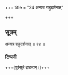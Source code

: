 +++
title = "24 अन्यत्र राहुदर्शनात्"

+++
## सूत्रम्
अन्यत्र राहुदर्शनात् ॥ २४ ॥  
### टिप्पनी
+++(पूर्वसूत्रे द्रष्टव्यम्।)+++
